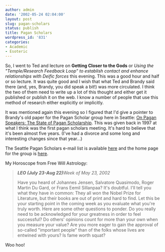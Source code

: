 ```yaml
---
author: admin
date: '2002-05-24 02:04:00'
layout: post
slug: pagan-scholars
status: publish
title: Pagan Scholars
wordpress_id: '831'
categories:
- Academic
- Esoteric
---
```

So, I went to Ted and  lecture on <strong>Getting Closer to the Gods</strong> or <em>Using the "Temple/Research Feedback Loop" to establish contact and enhance relationships with Deific forces</em> this evening. This was a good hour and half or so lecture. It was quite good and I wish that what Ted and Brandy said there (and, yes, Brandy, you did speak a bit!) was more circulated. I think the two of them need to write up a lot of this thought and either get it published or publish it on the web. I know a number of people that use this method of research either explicitly or implicitly.

It was mentioned again this evening so I figured that I'd give a pointer to Brandy's old paper for the Pagan Scholar group here in Seattle: <a href="http://www.speakeasy.org/~bwilliam/scholars.html">On Pagan Speakers: The State of Pagan Scholarship</a>. This was given back in 1997 at what I think was the first pagan scholars meeting. It's hard to believe that it's been almost five years. (I've had a divorce and some long and interesting changes since that year...)

The Seattle Pagan Scholars e-mail list is available <a href="http://groups.yahoo.com/group/seattlepaganscholars/">here</a> and the home page for the group is <a href="http://www.speakeasy.org/~bwilliam/sps.html">here</a>.

My Horoscope from Free Will Astrology:
<blockquote><strong><em>LEO (July 23-Aug 22)</em></strong><em>Week of May 23, 2002</em>

Have you heard of Johannes Jensen, Salvatore Quasimodo, Roger Martin Du Gard, or Frans Eemil Sillanpaa? It's doubtful. I'll tell you what they have in common: They all won the Nobel Prize for Literature, but their books are out of print and hard to find. Let this be your starting point in the coming week as you evaluate what you're truly worth. Here are some other questions to ponder. Do you really need to be acknowledged for your greatness in order to feel successful? Do others' opinions count for more than your own when you measure your value? Are you more eager to gain the approval of so-called "important people" than of the folks whose lives are entwined with yours? Is fame worth squat?</blockquote>
Woo hoo!
